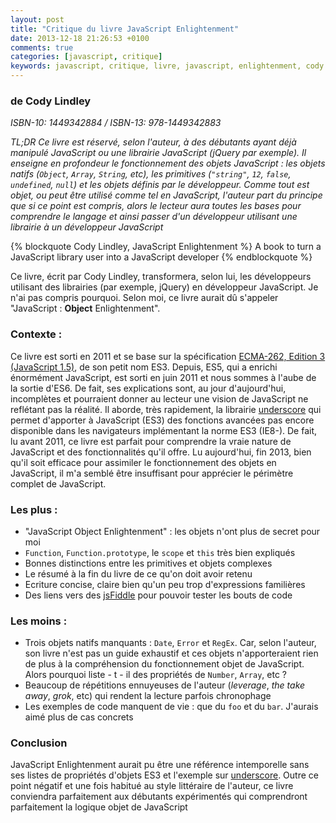 ```yaml
---
layout: post
title: "Critique du livre JavaScript Enlightenment"
date: 2013-12-18 21:26:53 +0100
comments: true
categories: [javascript, critique]
keywords: javascript, critique, livre, javascript, enlightenment, cody lindley
---
```

### de Cody Lindley
*ISBN-10: 1449342884 / ISBN-13: 978-1449342883*

*TL;DR
Ce livre est réservé, selon l'auteur, à des débutants ayant déjà manipulé JavaScript ou une librairie JavaScript (jQuery par exemple). Il enseigne en profondeur le fonctionnement des objets JavaScript : les objets natifs (`Object`, `Array`, `String`, etc), les primitives (`"string"`, `12`, `false`, `undefined`, `null`) et les objets définis par le développeur. Comme tout est objet, ou peut être utilisé comme tel en JavaScript, l'auteur part du principe que si ce point est compris, alors le lecteur aura toutes les bases pour comprendre le langage et ainsi passer d'un développeur utilisant une librairie à un développeur JavaScript*

{% blockquote Cody Lindley, JavaScript Enlightenment %}
A book to turn a JavaScript library user into a JavaScript developer
{% endblockquote %}

<!--more-->
Ce livre, écrit par Cody Lindley, transformera, selon lui, les développeurs utilisant des librairies (par exemple, jQuery) en développeur JavaScript. Je n'ai pas compris pourquoi. Selon moi, ce livre aurait dû s'appeler "JavaScript : **Object** Enlightenment".

### Contexte : 
Ce livre est sorti en 2011 et se base sur la spécification [ECMA-262, Edition 3 (JavaScript 1.5)](http://www.ecma-international.org/publications/files/ECMA-ST-ARCH/ECMA-262,%203rd%20edition,%20December%201999.pdf), de son petit nom ES3. Depuis, ES5, qui a enrichi énormément JavaScript, est sorti en juin 2011 et nous sommes à l'aube de la sortie d'ES6. De fait, ses explications sont, au jour d'aujourd'hui, incomplètes et pourraient donner au lecteur une vision de JavaScript ne reflétant pas la réalité. Il aborde, très rapidement, la librairie [underscore](http://underscorejs.org/) qui permet d'apporter à JavaScript (ES3) des fonctions avancées pas encore disponible dans les navigateurs implémentant la norme ES3 (IE8-).
De fait, lu avant 2011, ce livre est parfait pour comprendre la vraie nature de JavaScript et des fonctionnalités qu'il offre. Lu aujourd'hui, fin 2013, bien qu'il soit efficace pour assimiler le fonctionnement des objets en JavaScript, il m'a semblé être insuffisant pour apprécier le périmètre complet de JavaScript.

### Les plus :

- "JavaScript Object Enlightenment" : les objets n'ont plus de secret pour moi
- `Function`, `Function.prototype`, le `scope` et `this` très bien expliqués
- Bonnes distinctions entre les primitives et objets complexes
- Le résumé à la fin du livre de ce qu'on doit avoir retenu
- Ecriture concise, claire bien qu'un peu trop d'expressions familières
- Des liens vers des [jsFiddle](http://jsfiddle.net) pour pouvoir tester les bouts de code

### Les moins :
- Trois objets natifs manquants : `Date`, `Error` et `RegEx`. Car, selon l'auteur, son livre n'est pas un guide exhaustif et ces objets n'apporteraient rien de plus à la compréhension du fonctionnement objet de JavaScript. Alors pourquoi liste - t - il des propriétés de `Number`, `Array`, etc ? 
- Beaucoup de répétitions ennuyeuses de l'auteur (*leverage*, *the take away*, *grok*, etc) qui rendent la lecture parfois chronophage
- Les exemples de code manquent de vie : que du `foo` et du `bar`. J'aurais aimé plus de cas concrets

### Conclusion

JavaScript Enlightenment aurait pu être une référence intemporelle sans ses listes de propriétés d'objets ES3 et l'exemple sur [underscore](http://underscorejs.org/). Outre ce point négatif et une fois habitué au style littéraire de l'auteur, ce livre conviendra parfaitement aux débutants expérimentés qui comprendront parfaitement la logique objet de JavaScript
